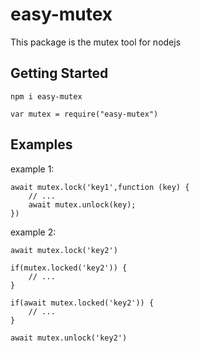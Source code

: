 # easy-mutex

This package is the mutex tool for nodejs

## Getting Started

```
npm i easy-mutex

var mutex = require("easy-mutex")
```

## Examples

example 1:
```
await mutex.lock('key1',function (key) {
    // ...
    await mutex.unlock(key);
})

```

example 2:
```
await mutex.lock('key2')

if(mutex.locked('key2')) {
    // ...
}

if(await mutex.locked('key2')) {
    // ...
}

await mutex.unlock('key2')
```